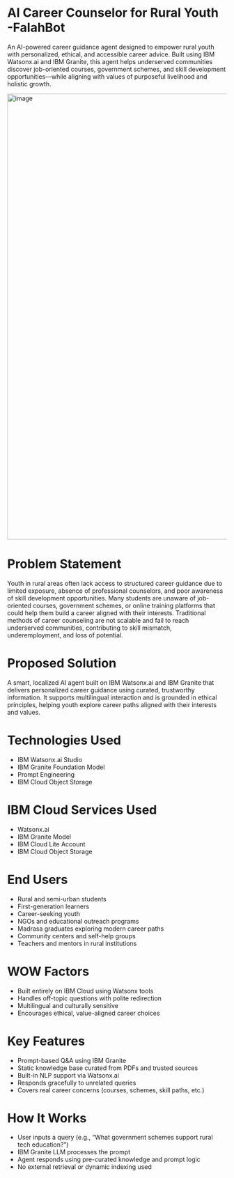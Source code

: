 # AI Career Counselor for Rural Youth -FalahBot
An AI-powered career guidance agent designed to empower rural youth with personalized, ethical, and accessible career advice. Built using IBM Watsonx.ai and IBM Granite, this agent helps underserved communities discover job-oriented courses, government schemes, and skill development opportunities—while aligning with values of purposeful livelihood and holistic growth.

<img width="1536" height="1024" alt="image" src="https://github.com/user-attachments/assets/c62648af-5b27-4ed6-8409-acd99eb3f0c3" />

# Problem Statement
Youth in rural areas often lack access to structured career guidance due to limited exposure, absence of professional counselors, and poor awareness of skill development opportunities. Many students are unaware of job-oriented courses, government schemes, or online training platforms that could help them build a career aligned with their interests.
Traditional methods of career counseling are not scalable and fail to reach underserved communities, contributing to skill mismatch, underemployment, and loss of potential.

# Proposed Solution
A smart, localized AI agent built on IBM Watsonx.ai and IBM Granite that delivers personalized career guidance using curated, trustworthy information. It supports multilingual interaction and is grounded in ethical principles, helping youth explore career paths aligned with their interests and values.

# Technologies Used
- IBM Watsonx.ai Studio
- IBM Granite Foundation Model
- Prompt Engineering
- IBM Cloud Object Storage

# IBM Cloud Services Used
- Watsonx.ai 
- IBM Granite Model
- IBM Cloud Lite Account
- IBM Cloud Object Storage

# End Users
- Rural and semi-urban students
- First-generation learners
- Career-seeking youth
- NGOs and educational outreach programs
- Madrasa graduates exploring modern career paths
- Community centers and self-help groups
- Teachers and mentors in rural institutions

# WOW Factors
- Built entirely on IBM Cloud using Watsonx tools
- Handles off-topic questions with polite redirection
- Multilingual and culturally sensitive
- Encourages ethical, value-aligned career choices

# Key Features
- Prompt-based Q&A using IBM Granite
- Static knowledge base curated from PDFs and trusted sources
- Built-in NLP support via Watsonx.ai
- Responds gracefully to unrelated queries
- Covers real career concerns (courses, schemes, skill paths, etc.)

# How It Works
- User inputs a query (e.g., “What government schemes support rural tech education?”)
- IBM Granite LLM processes the prompt
- Agent responds using pre-curated knowledge and prompt logic
- No external retrieval or dynamic indexing used

